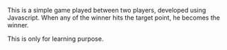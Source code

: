 This is a simple game played between two players, developed using Javascript. 
When any of the winner hits the target point, he becomes the winner. 

This is only for learning purpose. 
